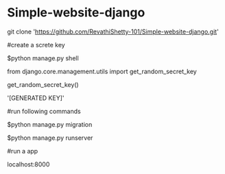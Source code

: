 # Simple-website-django

git clone 'https://github.com/RevathiShetty-101/Simple-website-django.git'

#create a screte key 

$python manage.py shell

from django.core.management.utils import get_random_secret_key

get_random_secret_key()

'[GENERATED KEY]'

#run following commands

$python manage.py migration

$python manage.py runserver

#run a app

localhost:8000


